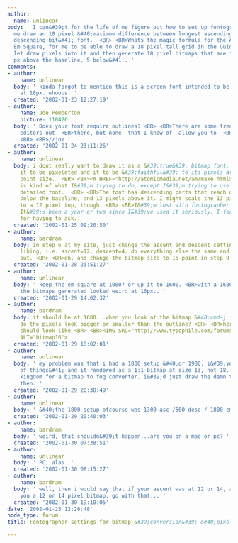 ```yaml
---
author:
  name: unlinear
body: ' I can&#39;t for the life of me figure out how to set up fontographer to let
  me draw an 18 pixel &#40;maximum difference between longest ascending bit and lowest
  descending bit&#41; font.  <BR> <BR>Whats the magic formula for the Ascent, Descent,
  Em Square, for me to be able to draw a 18 pixel tall grid in the Guides layer, that&#39;ll
  let draw pixels into it and then generate 18 pixel bitmaps that are identical? &#40;13
  px above the baseline, 5 below&#41;. '
comments:
- author:
    name: unlinear
  body: ' kinda forgot to mention this is a screen font intended to be viewed only
    at 18px. whoops. '
  created: '2002-01-23 12:27:19'
- author:
    name: Joe Pemberton
    picture: 110420
  body: ' Does your font require outlines? <BR> <BR>There are some free bitmap font
    editors out  <BR>there, but none--that I know of--allow you to  <BR>create outlines.
    <BR> <BR>//joe '
  created: '2002-01-24 23:11:26'
- author:
    name: unlinear
  body: i dont really want to draw it as a &#39;true&#39; bitmap font, i just want
    it to be pixelated and it to be &#39;faithful&#39; to its pixels at a certain
    point size.  <BR> <BR><A HREF="http://atomicmedia.net/am/make.htmlx" TARGET="_top">http://atomicmedia.net/am/make.htmlx</A>
    is kind of what I&#39;m trying to do, except I&#39;m trying to use a taller more
    detailed font.  <BR> <BR>The font has descending parts that reach down to 4 pixels
    below the baseline, and 13 pixels above it. I might scale the 13 pixel top down
    to a 12 pixel top, though. <BR> <BR>I&#39;m lost with fontographer settings..
    It&#39;s been a year or two since I&#39;ve used it seriously. I feel pretty sad
    for having to ask..
  created: '2002-01-25 09:20:50'
- author:
    name: bardram
  body: in step 6 at my site, just change the ascent and descent settings to your
    liking, i.e. ascent=12, descent=4. do everything else the same and it should work
    out. <BR> <BR>oh, and change the bitmap size to 16 point in step 9...
  created: '2002-01-28 23:51:27'
- author:
    name: unlinear
  body: ' keep the em square at 1000? or up it to 1600. <BR>with a 1600 em square
    the bitmaps generated looked weird at 16px.. '
  created: '2002-01-29 14:02:32'
- author:
    name: bardram
  body: it should be at 1600...when you look at the bitmap &#40;cmd-j in macintosh&#41;
    do the pixels look bigger or smaller than the outline? <BR> <BR>here is what it
    should look like <BR> <BR><IMG SRC="http://www.typophile.com/forums/messages/4101/724.gif"
    ALT="bitmap16">
  created: '2002-01-29 18:02:01'
- author:
    name: unlinear
  body: ' my problem was that i had a 1800 setup &#40;or 1900, i&#39;ve tried a ton
    of things&#41; and it rendered as a 1:1 bitmap at size 13, not 18. <BR> <BR>my
    kingdom for a bitmap to fog converter. i&#39;d just draw the damn thing as a bitmap
    then. '
  created: '2002-01-29 20:38:49'
- author:
    name: unlinear
  body: ' &#40;the 1800 setup ofcourse was 1300 asc /500 desc / 1800 emsq&#41; '
  created: '2002-01-29 20:40:03'
- author:
    name: bardram
  body: ' weird, that shouldn&#39;t happen...are you on a mac or pc? '
  created: '2002-01-30 07:38:51'
- author:
    name: unlinear
  body: ' PC, alas. '
  created: '2002-01-30 08:15:27'
- author:
    name: bardram
  body: ' well, then i would say that if your ascent was at 12 or 14, and that gives
    you a 12 or 14 pixel bitmap, go with that... '
  created: '2002-01-30 19:10:05'
date: '2002-01-23 12:26:48'
node_type: forum
title: Fontographer settings for bitmap &#39;conversion&#39; &#40;pixelcopying&#41;

---
```


